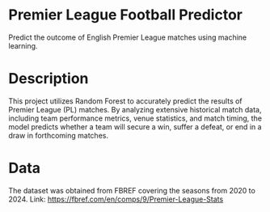 # Premier League Football Predictor
Predict the outcome of English Premier League matches using machine learning.

# Description
This project utilizes Random Forest to accurately predict the results of Premier League (PL) matches. By analyzing extensive historical match data, including team performance metrics, venue statistics, and match timing, the model predicts whether a team will secure a win, suffer a defeat, or end in a draw in forthcoming matches.

# Data
The dataset was obtained from FBREF covering the seasons from 2020 to 2024. Link: https://fbref.com/en/comps/9/Premier-League-Stats

